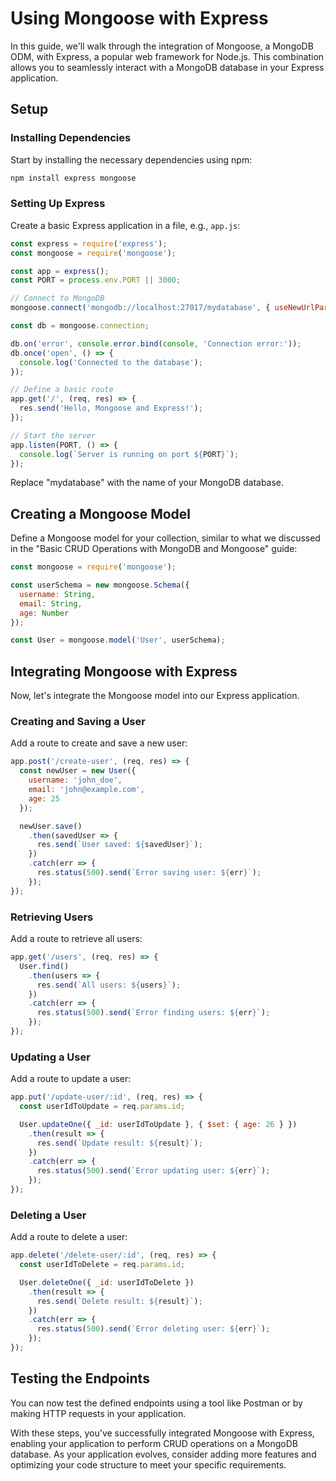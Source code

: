 # Using Mongoose with Express

In this guide, we'll walk through the integration of Mongoose, a MongoDB ODM, with Express, a popular web framework for Node.js. This combination allows you to seamlessly interact with a MongoDB database in your Express application.

## Setup

### Installing Dependencies

Start by installing the necessary dependencies using npm:

```bash
npm install express mongoose
```

### Setting Up Express

Create a basic Express application in a file, e.g., `app.js`:

```javascript
const express = require('express');
const mongoose = require('mongoose');

const app = express();
const PORT = process.env.PORT || 3000;

// Connect to MongoDB
mongoose.connect('mongodb://localhost:27017/mydatabase', { useNewUrlParser: true, useUnifiedTopology: true });

const db = mongoose.connection;

db.on('error', console.error.bind(console, 'Connection error:'));
db.once('open', () => {
  console.log('Connected to the database');
});

// Define a basic route
app.get('/', (req, res) => {
  res.send('Hello, Mongoose and Express!');
});

// Start the server
app.listen(PORT, () => {
  console.log(`Server is running on port ${PORT}`);
});
```

Replace "mydatabase" with the name of your MongoDB database.

## Creating a Mongoose Model

Define a Mongoose model for your collection, similar to what we discussed in the "Basic CRUD Operations with MongoDB and Mongoose" guide:

```javascript
const mongoose = require('mongoose');

const userSchema = new mongoose.Schema({
  username: String,
  email: String,
  age: Number
});

const User = mongoose.model('User', userSchema);
```

## Integrating Mongoose with Express

Now, let's integrate the Mongoose model into our Express application.

### Creating and Saving a User

Add a route to create and save a new user:

```javascript
app.post('/create-user', (req, res) => {
  const newUser = new User({
    username: 'john_doe',
    email: 'john@example.com',
    age: 25
  });

  newUser.save()
    .then(savedUser => {
      res.send(`User saved: ${savedUser}`);
    })
    .catch(err => {
      res.status(500).send(`Error saving user: ${err}`);
    });
});
```

### Retrieving Users

Add a route to retrieve all users:

```javascript
app.get('/users', (req, res) => {
  User.find()
    .then(users => {
      res.send(`All users: ${users}`);
    })
    .catch(err => {
      res.status(500).send(`Error finding users: ${err}`);
    });
});
```

### Updating a User

Add a route to update a user:

```javascript
app.put('/update-user/:id', (req, res) => {
  const userIdToUpdate = req.params.id;

  User.updateOne({ _id: userIdToUpdate }, { $set: { age: 26 } })
    .then(result => {
      res.send(`Update result: ${result}`);
    })
    .catch(err => {
      res.status(500).send(`Error updating user: ${err}`);
    });
});
```

### Deleting a User

Add a route to delete a user:

```javascript
app.delete('/delete-user/:id', (req, res) => {
  const userIdToDelete = req.params.id;

  User.deleteOne({ _id: userIdToDelete })
    .then(result => {
      res.send(`Delete result: ${result}`);
    })
    .catch(err => {
      res.status(500).send(`Error deleting user: ${err}`);
    });
});
```

## Testing the Endpoints

You can now test the defined endpoints using a tool like Postman or by making HTTP requests in your application.

With these steps, you've successfully integrated Mongoose with Express, enabling your application to perform CRUD operations on a MongoDB database. As your application evolves, consider adding more features and optimizing your code structure to meet your specific requirements.